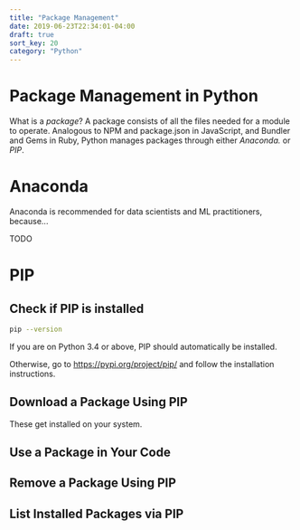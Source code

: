 ```yaml
---
title: "Package Management"
date: 2019-06-23T22:34:01-04:00
draft: true
sort_key: 20
category: "Python"
---
```

# Package Management in Python

What is a *package*? A package consists of all the files needed for a module to
operate. Analogous to NPM and package.json in JavaScript, and Bundler and Gems in Ruby,
Python manages packages through either *Anaconda.* or *PIP*.

# Anaconda

Anaconda is recommended for data scientists and ML practitioners, because...

TODO 

# PIP

## Check if PIP is installed

```bash
pip --version
```

If you are on Python 3.4 or above, PIP should automatically be installed.

Otherwise, go to https://pypi.org/project/pip/ and follow the installation instructions.

## Download a Package Using PIP
These get installed on your system.

## Use a Package in Your Code


## Remove a Package Using PIP

## List Installed Packages via PIP
